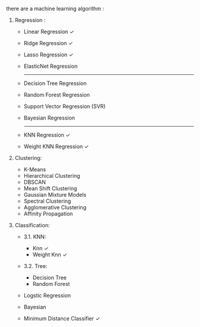 there are a machine learning algorithm : 

1.  Regression : 
    - Linear Regression ✓
    - Ridge Regression ✓
    - Lasso Regression ✓
    - ElasticNet Regression

      ------------------------------------------------
    - Decision Tree Regression
    - Random Forest Regression
    - Support Vector Regression (SVR)
    - Bayesian Regression
    
      ------------------------------------------------

    - KNN Regression ✓
    - Weight KNN Regression ✓

2. Clustering:
    - K-Means
    - Hierarchical Clustering
    - DBSCAN
    - Mean Shift Clustering
    - Gaussian Mixture Models
    - Spectral Clustering
    - Agglomerative Clustering
    - Affinity Propagation
    
3. Classification:

    - 3.1. KNN:

        - Knn ✓
        - Weight Knn ✓
    
    - 3.2. Tree:

        - Decision Tree 
        - Random Forest 
    

    - Logstic Regression
    - Bayesian 
    - Minimum Distance Classifier ✓

